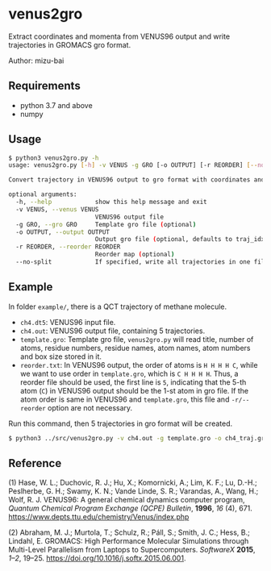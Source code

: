 # venus2gro

Extract coordinates and momenta from VENUS96 output and write trajectories in GROMACS gro format.

Author: mizu-bai

## Requirements

- python 3.7 and above
- numpy

## Usage

```bash
$ python3 venus2gro.py -h
usage: venus2gro.py [-h] -v VENUS -g GRO [-o OUTPUT] [-r REORDER] [--no-split]

Convert trajectory in VENUS96 output to gro format with coordinates and velocities included.

optional arguments:
  -h, --help            show this help message and exit
  -v VENUS, --venus VENUS
                        VENUS96 output file
  -g GRO, --gro GRO     Template gro file (optional)
  -o OUTPUT, --output OUTPUT
                        Output gro file (optional, defaults to traj_idx.gro)
  -r REORDER, --reorder REORDER
                        Reorder map (optional)
  --no-split            If specified, write all trajectories in one file. (optional)
```

## Example

In folder `example/`, there is a QCT trajectory of methane molecule.

- `ch4.dt5`: VENUS96 input file.
- `ch4.out`: VENUS96 output file, containing 5 trajectories.
- `template.gro`: Template gro file, `venus2gro.py` will read title, number of atoms, residue numbers, residue names, atom names, atom numbers and box size stored in it.
- `reorder.txt`: In VENUS96 output, the order of atoms is `H H H H C`, while we want to use order in `template.gro`, which is `C H H H H`. Thus, a reorder file should be used, the first line is `5`, indicating that the 5-th atom (`C`) in VENUS96 output should be the 1-st atom in gro file. If the atom order is same in VENUS96 and `template.gro`, this file and `-r/--reorder` option are not necessary.

Run this command, then 5 trajectories in gro format will be created.

```bash
$ python3 ../src/venus2gro.py -v ch4.out -g template.gro -o ch4_traj.gro -r reorder.txt
```

## Reference

(1) Hase, W. L.; Duchovic, R. J.; Hu, X.; Komornicki, A.; Lim, K. F.; Lu, D.-H.; Peslherbe, G. H.; Swamy, K. N.; Vande Linde, S. R.; Varandas, A., Wang, H.; Wolf, R. J. VENUS96: A general chemical dynamics computer program, _Quantum Chemical Program Exchange (QCPE) Bulletin_, **1996**, _16_ (4), 671. https://www.depts.ttu.edu/chemistry/Venus/index.php

(2) Abraham, M. J.; Murtola, T.; Schulz, R.; Páll, S.; Smith, J. C.; Hess, B.; Lindahl, E. GROMACS: High Performance Molecular Simulations through Multi-Level Parallelism from Laptops to Supercomputers. _SoftwareX_ **2015**, _1–2_, 19–25. https://doi.org/10.1016/j.softx.2015.06.001.
